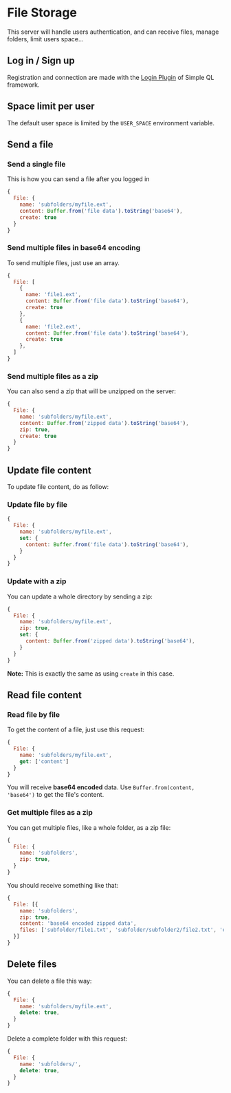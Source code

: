 # File Storage

This server will handle users authentication, and can receive files, manage folders, limit users space...

## Log in / Sign up

Registration and connection are made with the [Login Plugin](https://github.com/Sharcoux/SimpleQL/blob/master/docs/plugins/login.md) of Simple QL framework.

## Space limit per user

The default user space is limited by the `USER_SPACE` environment variable.

## Send a file

### Send a single file

This is how you can send a file after you logged in

```javascript
{
  File: {
    name: 'subfolders/myfile.ext',
    content: Buffer.from('file data').toString('base64'),
    create: true
  }
}
```

### Send multiple files in base64 encoding

To send multiple files, just use an array.

```javascript
{
  File: [
    {
      name: 'file1.ext',
      content: Buffer.from('file data').toString('base64'),
      create: true
    },
    {
      name: 'file2.ext',
      content: Buffer.from('file data').toString('base64'),
      create: true
    },
  ]
}
```

### Send multiple files as a zip

You can also send a zip that will be unzipped on the server:

```javascript
{
  File: {
    name: 'subfolders/myfile.ext',
    content: Buffer.from('zipped data').toString('base64'),
    zip: true,
    create: true
  }
}
```

## Update file content

To update file content, do as follow:

### Update file by file

```javascript
{
  File: {
    name: 'subfolders/myfile.ext',
    set: {
      content: Buffer.from('file data').toString('base64'),
    }
  }
}
```

### Update with a zip

You can update a whole directory by sending a zip:

```javascript
{
  File: {
    name: 'subfolders/myfile.ext',
    zip: true,
    set: {
      content: Buffer.from('zipped data').toString('base64'),
    }
  }
}
```

**Note:** This is exactly the same as using `create` in this case.

## Read file content

### Read file by file

To get the content of a file, just use this request:

```javascript
{
  File: {
    name: 'subfolders/myfile.ext',
    get: ['content']
  }
}
```

You will receive **base64 encoded** data. Use `Buffer.from(content, 'base64')` to get the file's content.

### Get multiple files as a zip

You can get multiple files, like a whole folder, as a zip file:

```javascript
{
  File: {
    name: 'subfolders',
    zip: true,
  }
}
```

You should receive something like that:

```javascript
{
  File: [{
    name: 'subfolders',
    zip: true,
    content: 'base64 encoded zipped data',
    files: ['subfolder/file1.txt', 'subfolder/subfolder2/file2.txt', 'etc.jpg']//The list of file paths
  }]
}
```

## Delete files

You can delete a file this way:

```javascript
{
  File: {
    name: 'subfolders/myfile.ext',
    delete: true,
  }
}
```

Delete a complete folder with this request:

```javascript
{
  File: {
    name: 'subfolders/',
    delete: true,
  }
}
```
